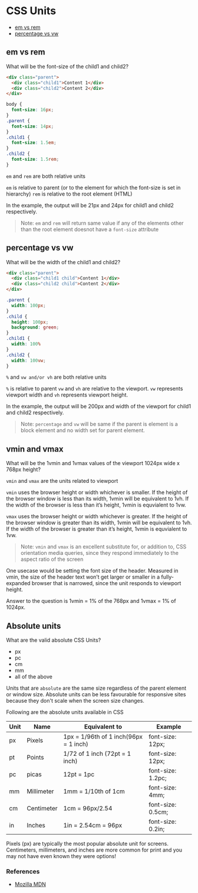 # CSS Units

* [em vs rem](#em-vs-rem)
* [percentage vs vw](#percentage-vs-vw)

## em vs rem

What will be the font-size of the child1 and child2?

```HTML
<div class="parent">
  <div class="child1">Content 1</div>
  <div class="child2">Content 2</div>
</div>
```
```CSS
body {
  font-size: 16px;
}
.parent {
  font-size: 14px;
}
.child1 {
  font-size: 1.5em;
}
.child2 {
  font-size: 1.5rem;
}
```

`em` and `rem` are both relative units

`em` is relative to parent (or to the element for which the font-size is set in hierarchy)
`rem` is relative to the root element (HTML)

In the example, the output will be 21px and 24px for child1 and child2 respectively.

> Note: `em` and `rem` will return same value if any of the elements other than the root element doesnot have a `font-size` attribute


## percentage vs vw

What will be the width of the child1 and child2?

```HTML
<div class="parent">
  <div class="child1 child">Content 1</div>
  <div class="child2 child">Content 2</div>
</div>
```
```CSS
.parent {
  width: 100px;
}
.child {
  height: 100px;
  background: green;
}
.child1 {
  width: 100%
}
.child2 {
  width: 100vw;
}
```

`%` and `vw and/or vh` are both relative units

`%` is relative to parent 
`vw` and `vh` are relative to the viewport. `vw` represents viewport width and `vh` represents viewport height.

In the example, the output will be 200px and width of the viewport for child1 and child2 respectively.

> Note: `percentage` and `vw` will be same if the parent is element is a block element and no width set for parent element.

## vmin and vmax
What will be the 1vmin and 1vmax values of the viewport 1024px wide x 768px height?

`vmin` and `vmax` are the units related to viewport

`vmin` uses the browser height or width whichever is smaller. If the height of the browser window is less than its width, 1vmin will be equivalent to 1vh. If the width of the browser is less than it’s height, 1vmin is equvialent to 1vw.

`vmax` uses the browser height or width whichever is greater. If the height of the browser window is greater than its width, 1vmin will be equivalent to 1vh. If the width of the browser is greater than it’s height, 1vmin is equvialent to 1vw.

> Note: `vmin` and `vmax` is an excellent substitute for, or addition to, CSS orientation media queries, since they respond immediately to the aspect ratio of the screen

One usecase would be setting the font size of the header. Measured in vmin, the size of the header text won’t get larger or smaller in a fully-expanded browser that is narrowed, since the unit responds to viewport height. 

Answer to the question is 1vmin = 1% of the 768px and 1vmax = 1% of 1024px.

## Absolute units
What are the valid absolute CSS Units?
* px
* pc
* cm
* mm
* all of the above

Units that are `absolute` are the same size regardless of the parent element or window size.  Absolute units can be less favourable for responsive sites because they don't scale when the screen size changes.

Following are the absolute units available in CSS

| Unit  | Name | Equivalent to | Example |
|---|---|---|---|
|px|Pixels|1px = 1/96th of 1 inch(96px = 1 inch) |font-size: 12px;|
|pt|Points|1/72 of 1 inch (72pt = 1 inch)|font-size: 12px;|
|pc|picas|12pt = 1pc|font-size: 1.2pc;|
|mm|Millimeter|1mm = 1/10th of 1cm|font-size: 4mm;|
|cm|Centimeter|1cm = 96px/2.54|font-size: 0.5cm;|
|in|Inches|1in = 2.54cm = 96px|font-size: 0.2in;|

Pixels (px) are typically the most popular absolute unit for screens. Centimeters, millimeters, and inches are more common for print and you may not have even known they were options!

### References
* [Mozilla MDN](https://developer.mozilla.org/en-US/docs/Learn/CSS/Building_blocks/Values_and_units)